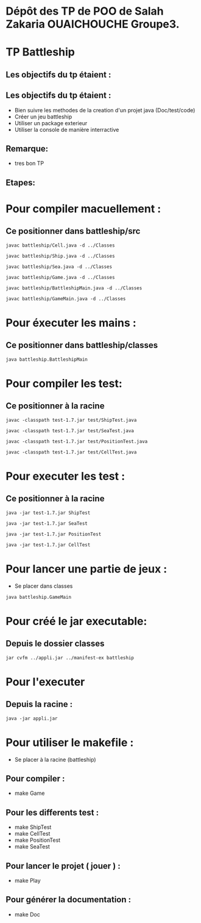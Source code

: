 Dépôt des TP de POO de Salah Zakaria OUAICHOUCHE Groupe3.
=========================================================
TP Battleship
=============
Les objectifs du tp étaient :
-----------------------------
## Les objectifs du tp étaient :

* Bien suivre les methodes de la creation d'un projet java (Doc/test/code)
* Créer un jeu battleship
* Utiliser un package exterieur
* Utiliser la console de manière interractive

## Remarque:
* tres bon  TP

## Etapes:

# Pour compiler macuellement :

## Ce positionner dans battleship/src

```
javac battleship/Cell.java -d ../Classes
```
```
javac battleship/Ship.java -d ../Classes
```
```
javac battleship/Sea.java -d ../Classes
```
```
javac battleship/Game.java -d ../Classes
```
```
javac battleship/BattleshipMain.java -d ../Classes
```
```
javac battleship/GameMain.java -d ../Classes
```

# Pour éxecuter les  mains :

## Ce positionner dans battleship/classes
```
java battleship.BattleshipMain
```
# Pour compiler les test:

## Ce positionner à la racine
```
javac -classpath test-1.7.jar test/ShipTest.java
```
```
javac -classpath test-1.7.jar test/SeaTest.java
```

```
javac -classpath test-1.7.jar test/PositionTest.java
```
```
javac -classpath test-1.7.jar test/CellTest.java
```

# Pour executer les test :

## Ce positionner à la racine
```
java -jar test-1.7.jar ShipTest
```
```
java -jar test-1.7.jar SeaTest
```
```
java -jar test-1.7.jar PositionTest
```
```
java -jar test-1.7.jar CellTest
```
# Pour lancer une partie de jeux :
* Se placer dans classes 
```
java battleship.GameMain
```

# Pour créé le jar executable:
## Depuis le dossier classes
```
jar cvfm ../appli.jar ../manifest-ex battleship
```

# Pour l'executer
## Depuis la racine :
```
java -jar appli.jar
```

# Pour utiliser le makefile :
* Se placer à la racine (battleship)

## Pour compiler :
* make Game


## Pour les differents test :

* make ShipTest
* make CellTest
* make PositionTest
* make SeaTest


## Pour lancer le projet ( jouer ) :
* make Play

## Pour générer la documentation :
* make Doc